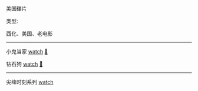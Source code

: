 美国碟片

类型:

西化、美国、老电影

<hr>

小鬼当家 [watch](https://movie.douban.com/subject/1293088/) [🎦](http://v.youku.com/v_show/id_XMzM4MDQxOTQ0.html#付费)

钻石狗 [watch](https://movie.douban.com/subject/3252202/) [🎦](http://www.le.com/ptv/vplay/1026883.html)

<hr>

尖峰时刻系列 [watch](https://movie.douban.com/subject/1422106/)
